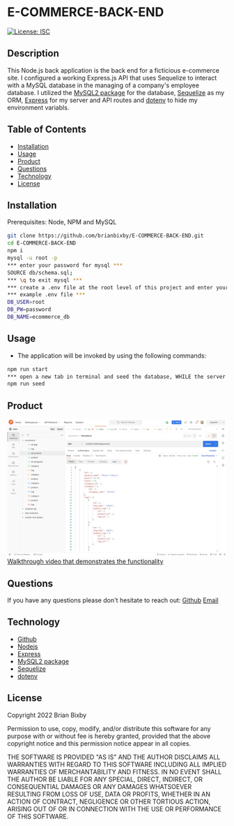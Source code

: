 # E-COMMERCE-BACK-END

[![License: ISC](https://img.shields.io/badge/License-ISC-blue.svg)](https://opensource.org/licenses/ISC)

## Description

This Node.js back application is the back end for a ficticious e-commerce site. I configured a working Express.js API that uses Sequelize to interact with a MySQL database in the managing of a company's employee database. I utilized the [MySQL2 package](https://www.npmjs.com/package/mysql2) for the database, [Sequelize](https://sequelize.org/) as my ORM, [Express](https://expressjs.com/) for my server and API routes and [dotenv](https://www.npmjs.com/package/dotenv) to hide my environment variabls.

## Table of Contents

- [Installation](#installation)
- [Usage](#usage)
- [Product](#product)
- [Questions](#questions)
- [Technology](#technology)
- [License](#license)

## Installation

Prerequisites: Node, NPM and MySQL

```bash
git clone https://github.com/brianbixby/E-COMMERCE-BACK-END.git
cd E-COMMERCE-BACK-END
npm i
mysql -u root -p
*** enter your password for mysql ***
SOURCE db/schema.sql;
*** \q to exit mysql ***
*** create a .env file at the root level of this project and enter your mysql username and password ***
*** example .env file ***
DB_USER=root
DB_PW=password
DB_NAME=ecommerce_db
```

## Usage

- The application will be invoked by using the following commands:

```bash
npm run start
*** open a new tab in terminal and seed the database, WHILE the server is running!!! ***
npm run seed
```

## Product

![A screen shot of the E-commerce Back End in use.](./assets/screen-shot.png)
[Walkthrough video that demonstrates the functionality](https://watch.screencastify.com/v/2GXcP7xz3Up2PmSt3iAb)

## Questions

If you have any questions please don't hesitate to reach out:
[Github](https://github.com/brianbixby)
[Email](mailto:brianbixby0@gmail.com)

## Technology

- [Github](https://github.com/brianbixby/E-COMMERCE-BACK-END)
- [Nodejs](https://nodejs.org/en/)
- [Express](https://expressjs.com/)
- [MySQL2 package](https://www.npmjs.com/package/mysql2)
- [Sequelize](https://sequelize.org/)
- [dotenv](https://www.npmjs.com/package/dotenv)

## License

Copyright 2022 Brian Bixby

Permission to use, copy, modify, and/or distribute this software for any purpose with or without fee is hereby granted, provided that the above copyright notice and this permission notice appear in all copies.

THE SOFTWARE IS PROVIDED "AS IS" AND THE AUTHOR DISCLAIMS ALL WARRANTIES WITH REGARD TO THIS SOFTWARE INCLUDING ALL IMPLIED WARRANTIES OF MERCHANTABILITY AND FITNESS. IN NO EVENT SHALL THE AUTHOR BE LIABLE FOR ANY SPECIAL, DIRECT, INDIRECT, OR CONSEQUENTIAL DAMAGES OR ANY DAMAGES WHATSOEVER RESULTING FROM LOSS OF USE, DATA OR PROFITS, WHETHER IN AN ACTION OF CONTRACT, NEGLIGENCE OR OTHER TORTIOUS ACTION, ARISING OUT OF OR IN CONNECTION WITH THE USE OR PERFORMANCE OF THIS SOFTWARE.